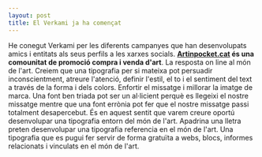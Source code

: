 ```yaml
---
layout: post
title: El Verkami ja ha començat
---
```


He conegut Verkami per les diferents campanyes que han desenvolupats amics i entitats als seus perfils a les xarxes socials. **[Artinpocket.cat](http://www.artinpocket.cat/) és una comounitat de promoció compra i venda d'art**. La resposta on line al món de l'art. Creiem que una tipografia per si mateixa pot persuadir inconscientment, atreure l'atenció, definir l'estil, el to i el sentiment del text a través de la forma i dels colors. Enfortir el missatge i millorar la imatge de marca. Una font ben triada pot ser un al·licient perquè es llegeixi el nostre missatge mentre que una font errònia pot fer que el nostre missatge passi totalment desapercebut. És en aquest sentit que varem creure oportú desenvolupar una tipografia entorn del món de l'art. Apadrina una lletra preten desenvolupar una tipografia referencia en el món de l'art. Una tipografia que es pugui fer servir de forma gratuïta a webs, blocs, informes relacionats i vinculats en el món de l'art.

